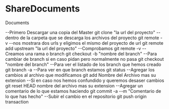 # ShareDocuments
Documents

--Primero Descargar una copia del Master
git clone "la url del proyecto"
--dentro de la carpeta que se descarga los archivos del proyecto
git remote -v 
--nos mostrara dos urls y eligimos el mismo del proyecto de url
git remote add upstream "la url del proyecto"
--Comprobamos
git remote -v 
--Creamos una rama o branch
git checkout -b "nombre del branch"
--Para cambiar de branch si en caso pidan pero normalmente no pasa
git checkout "nombre del branch"
--Para ver el listado de los branch que hemos creado
git branch -a
--Para ver en que branch estamos
git status
--Agregar los cambios al archivo que modificamos
git add Nombre del Archivo mas su extension
--Si en caso nos hemos confundido y queremos desaser cambios
git reset HEAD nombre del archivo mas su extension
--Agregar un comentario de lo que estamos haciendo
git commit -a --m "Comentario de lo que has hecho"
--Subir el cambio en el repositorio
git push origin  transaction
